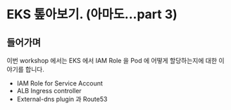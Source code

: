 # EKS 톺아보기. (아마도...part 3)

## 들어가며
이번 workshop 에서는 EKS 에서 IAM Role 을 Pod 에 어떻게 할당하는지에 대한 이야기를 합니다.
* IAM Role for Service Account
* ALB Ingress controller
* External-dns plugin 과 Route53
